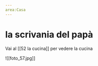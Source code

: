 ```yaml
---
area:Casa
---
```

# la scrivania del papà

Vai al [[52 la cucina]] per vedere la cucina

![[foto_57.jpg]]